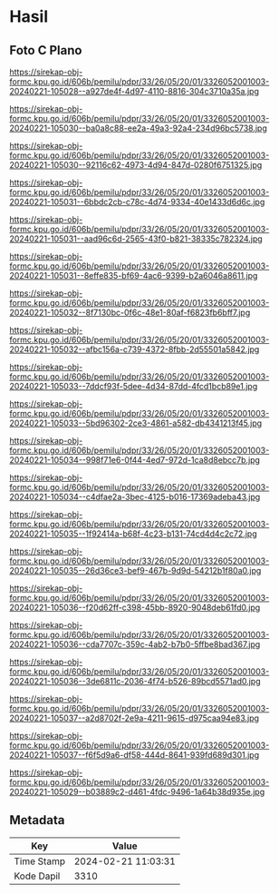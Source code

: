 # Hasil

## Foto C Plano

https://sirekap-obj-formc.kpu.go.id/606b/pemilu/pdpr/33/26/05/20/01/3326052001003-20240221-105028--a927de4f-4d97-4110-8816-304c3710a35a.jpg

https://sirekap-obj-formc.kpu.go.id/606b/pemilu/pdpr/33/26/05/20/01/3326052001003-20240221-105030--ba0a8c88-ee2a-49a3-92a4-234d96bc5738.jpg

https://sirekap-obj-formc.kpu.go.id/606b/pemilu/pdpr/33/26/05/20/01/3326052001003-20240221-105030--92116c62-4973-4d94-847d-0280f6751325.jpg

https://sirekap-obj-formc.kpu.go.id/606b/pemilu/pdpr/33/26/05/20/01/3326052001003-20240221-105031--6bbdc2cb-c78c-4d74-9334-40e1433d6d6c.jpg

https://sirekap-obj-formc.kpu.go.id/606b/pemilu/pdpr/33/26/05/20/01/3326052001003-20240221-105031--aad96c6d-2565-43f0-b821-38335c782324.jpg

https://sirekap-obj-formc.kpu.go.id/606b/pemilu/pdpr/33/26/05/20/01/3326052001003-20240221-105031--8effe835-bf69-4ac6-9399-b2a6046a8611.jpg

https://sirekap-obj-formc.kpu.go.id/606b/pemilu/pdpr/33/26/05/20/01/3326052001003-20240221-105032--8f7130bc-0f6c-48e1-80af-f6823fb6bff7.jpg

https://sirekap-obj-formc.kpu.go.id/606b/pemilu/pdpr/33/26/05/20/01/3326052001003-20240221-105032--afbc156a-c739-4372-8fbb-2d55501a5842.jpg

https://sirekap-obj-formc.kpu.go.id/606b/pemilu/pdpr/33/26/05/20/01/3326052001003-20240221-105033--7ddcf93f-5dee-4d34-87dd-4fcd1bcb89e1.jpg

https://sirekap-obj-formc.kpu.go.id/606b/pemilu/pdpr/33/26/05/20/01/3326052001003-20240221-105033--5bd96302-2ce3-4861-a582-db4341213f45.jpg

https://sirekap-obj-formc.kpu.go.id/606b/pemilu/pdpr/33/26/05/20/01/3326052001003-20240221-105034--998f71e6-0f44-4ed7-972d-1ca8d8ebcc7b.jpg

https://sirekap-obj-formc.kpu.go.id/606b/pemilu/pdpr/33/26/05/20/01/3326052001003-20240221-105034--c4dfae2a-3bec-4125-b016-17369adeba43.jpg

https://sirekap-obj-formc.kpu.go.id/606b/pemilu/pdpr/33/26/05/20/01/3326052001003-20240221-105035--1f92414a-b68f-4c23-b131-74cd4d4c2c72.jpg

https://sirekap-obj-formc.kpu.go.id/606b/pemilu/pdpr/33/26/05/20/01/3326052001003-20240221-105035--26d36ce3-bef9-467b-9d9d-54212b1f80a0.jpg

https://sirekap-obj-formc.kpu.go.id/606b/pemilu/pdpr/33/26/05/20/01/3326052001003-20240221-105036--f20d62ff-c398-45bb-8920-9048deb61fd0.jpg

https://sirekap-obj-formc.kpu.go.id/606b/pemilu/pdpr/33/26/05/20/01/3326052001003-20240221-105036--cda7707c-359c-4ab2-b7b0-5ffbe8bad367.jpg

https://sirekap-obj-formc.kpu.go.id/606b/pemilu/pdpr/33/26/05/20/01/3326052001003-20240221-105036--3de6811c-2036-4f74-b526-89bcd5571ad0.jpg

https://sirekap-obj-formc.kpu.go.id/606b/pemilu/pdpr/33/26/05/20/01/3326052001003-20240221-105037--a2d8702f-2e9a-4211-9615-d975caa94e83.jpg

https://sirekap-obj-formc.kpu.go.id/606b/pemilu/pdpr/33/26/05/20/01/3326052001003-20240221-105037--f6f5d9a6-df58-444d-8641-939fd689d301.jpg

https://sirekap-obj-formc.kpu.go.id/606b/pemilu/pdpr/33/26/05/20/01/3326052001003-20240221-105029--b03889c2-d461-4fdc-9496-1a64b38d935e.jpg


## Metadata

| Key        | Value               |
| ---------- | ------------------- |
| Time Stamp | 2024-02-21 11:03:31 |
| Kode Dapil | 3310                |



